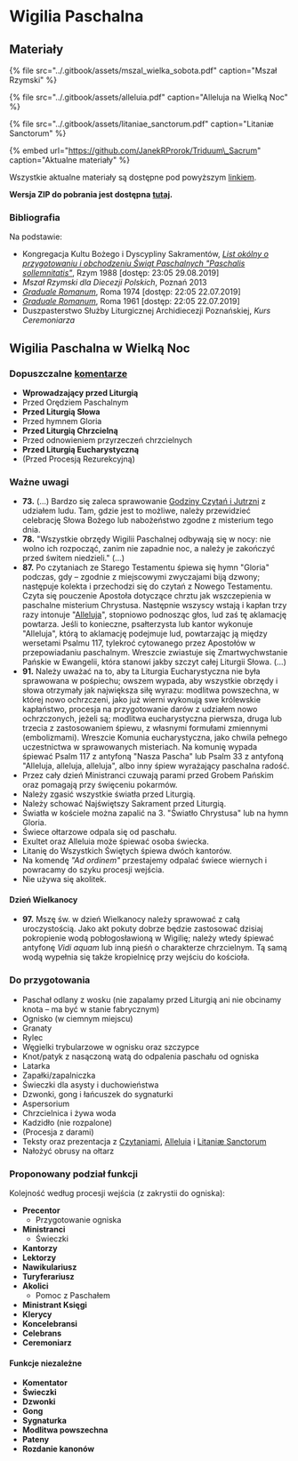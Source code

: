 # Wigilia Paschalna

## Materiały

{% file src="../.gitbook/assets/mszal\_wielka\_sobota.pdf" caption="Mszał Rzymski" %}

{% file src="../.gitbook/assets/alleluia.pdf" caption="Alleluja na Wielką Noc" %}

{% file src="../.gitbook/assets/litaniae\_sanctorum.pdf" caption="Litaniæ Sanctorum" %}

{% embed url="https://github.com/JanekRProrok/Triduum\_Sacrum" caption="Aktualne materiały" %}

Wszystkie aktualne materiały są dostępne pod powyższym [linkiem](https://github.com/JanekRProrok/Triduum_Sacrum).

**Wersja ZIP do pobrania jest dostępna** [**tutaj**](https://github.com/JanekRProrok/Triduum_Sacrum/releases)**.**

### **Bibliografia**

Na podstawie:

* Kongregacja Kultu Bożego i Dyscypliny Sakramentów, [_List okólny o przygotowaniu i obchodzeniu Świąt Paschalnych "Paschalis sollemnitatis"_](https://liturgia.wiara.pl/files/11/03/03/183281_list_okolny.pdf), Rzym 1988 \[dostęp: 23:05 29.08.2019\]
* _Mszał Rzymski dla Diecezji Polskich_, Poznań 2013
* [_Graduale Romanum_](http://www.ccwatershed.org/media/pdfs/14/02/17/10-18-21_0.pdf), Roma 1974 \[dostęp: 22:05 22.07.2019\]
* [_Graduale Romanum_](https://media.musicasacra.com/pdf/graduale1961.pdf), Roma 1961 \[dostęp: 22:05 22.07.2019\]
* Duszpasterstwo Służby Liturgicznej Archidiecezji Poznańskiej, _Kurs Ceremoniarza_

## Wigilia Paschalna w Wielką Noc

### Dopuszczalne [komentarze](https://github.com/JanekRProrok/Triduum_Sacrum/tree/master/Komentarze)

* **Wprowadzający przed Liturgią**
* Przed Orędziem Paschalnym
* **Przed Liturgią Słowa**
* Przed hymnem Gloria
* **Przed Liturgią Chrzcielną**
* Przed odnowieniem przyrzeczeń chrzcielnych
* **Przed Liturgią Eucharystyczną**
* \(Przed Procesją Rezurekcyjną\)

### Ważne uwagi

* **73.** \(...\) Bardzo się zaleca sprawowanie [Godziny Czytań i Jutrzni](https://github.com/JanekRProrok/Triduum_Sacrum/tree/master/Zalecana_Liturgia_Godzin) z udziałem ludu. Tam, gdzie jest to możliwe, należy przewidzieć celebrację Słowa Bożego lub nabożeństwo zgodne z misterium tego dnia.
* **78.** "Wszystkie obrzędy Wigilii Paschalnej odbywają się w nocy: nie wolno ich rozpocząć, zanim nie zapadnie noc, a należy je zakończyć przed świtem niedzieli." \(...\)
* **87.** Po czytaniach ze Starego Testamentu śpiewa się hymn "Gloria" podczas, gdy – zgodnie z miejscowymi zwyczajami biją dzwony; następuje kolekta i przechodzi się do czytań z Nowego Testamentu. Czyta się pouczenie Apostoła dotyczące chrztu jak wszczepienia w paschalne misterium Chrystusa. Następnie wszyscy wstają i kapłan trzy razy intonuje "[Alleluja](https://github.com/JanekRProrok/Triduum_Sacrum/tree/master/Alleluia)", stopniowo podnosząc głos, lud zaś tę aklamację powtarza. Jeśli to konieczne, psałterzysta lub kantor wykonuje "Alleluja", którą to aklamację podejmuje lud, powtarzając ją między wersetami Psalmu 117, tylekroć cytowanego przez Apostołów w przepowiadaniu paschalnym. Wreszcie zwiastuje się Zmartwychwstanie Pańskie w Ewangelii, która stanowi jakby szczyt całej Liturgii Słowa. \(...\)
* **91.** Należy uważać na to, aby ta Liturgia Eucharystyczna nie była sprawowana w pośpiechu; owszem wypada, aby wszystkie obrzędy i słowa otrzymały jak największa siłę wyrazu: modlitwa powszechna, w której nowo ochrzczeni, jako już wierni wykonują swe królewskie kapłaństwo, procesja na przygotowanie darów z udziałem nowo ochrzczonych, jeżeli są; modlitwa eucharystyczna pierwsza, druga lub trzecia z zastosowaniem śpiewu, z własnymi formułami zmiennymi \(embolizmami\). Wreszcie Komunia eucharystyczna, jako chwila pełnego uczestnictwa w sprawowanych misteriach. Na komunię wypada śpiewać Psalm 117 z antyfoną "Nasza Pascha" lub Psalm 33 z antyfoną "Alleluja, alleluja, alleluja", albo inny śpiew wyrażający paschalna radość.
* Przez cały dzień Ministranci czuwają parami przed Grobem Pańskim oraz pomagają przy święceniu pokarmów.
* Należy zgasić wszystkie światła przed Liturgią.
* Należy schować Najświętszy Sakrament przed Liturgią.
* Światła w kościele można zapalić na 3. "Światło Chrystusa" lub na hymn Gloria.
* Świece ołtarzowe odpala się od paschału.
* Exultet oraz Alleluia może śpiewać osoba świecka.
* Litanię do Wszystkich Świętych śpiewa dwóch kantorów.
* Na komendę _"Ad ordinem"_ przestajemy odpalać świece wiernych i powracamy do szyku procesji wejścia.
* Nie używa się akolitek.

#### Dzień Wielkanocy

* **97.** Mszę św. w dzień Wielkanocy należy sprawować z całą uroczystością. Jako akt pokuty dobrze będzie zastosować dzisiaj pokropienie wodą pobłogosławioną w Wigilię; należy wtedy śpiewać antyfonę _Vidi aquam_ lub inną pieśń o charakterze chrzcielnym. Tą samą wodą wypełnia się także kropielnicę przy wejściu do kościoła. 

### Do przygotowania

* Paschał odlany z wosku \(nie zapalamy przed Liturgią ani nie obcinamy knota – ma być w stanie fabrycznym\)
* Ognisko \(w ciemnym miejscu\)
* Granaty
* Rylec
* Węgielki trybularzowe w ognisku oraz szczypce
* Knot/patyk z nasączoną watą do odpalenia paschału od ogniska
* Latarka
* Zapałki/zapalniczka
* Świeczki dla asysty i duchowieństwa
* Dzwonki, gong i łańcuszek do sygnaturki
* Aspersorium
* Chrzcielnica i żywa woda
* Kadzidło \(nie rozpalone\)
* \(Procesja z darami\)
* Teksty oraz prezentacja z [Czytaniami](https://github.com/JanekRProrok/Triduum_Sacrum/tree/master/Lekcje), [Alleluia](https://github.com/JanekRProrok/Triduum_Sacrum/tree/master/Alleluia) i [Litaniæ Sanctorum](https://github.com/JanekRProrok/Triduum_Sacrum/tree/master/Litani%C3%A6_Sanctorum)
* Nałożyć obrusy na ołtarz

### Proponowany podział funkcji

Kolejność według procesji wejścia \(z zakrystii do ogniska\):

* **Precentor**
  * Przygotowanie ogniska
* **Ministranci**
  * Świeczki
* **Kantorzy**
* **Lektorzy**
* **Nawikulariusz**
* **Turyferariusz**
* **Akolici**
  * Pomoc z Paschałem
* **Ministrant Księgi**
* **Klerycy**
* **Koncelebransi**
* **Celebrans**
* **Ceremoniarz**

#### Funkcje niezależne

* **Komentator**
* **Świeczki**
* **Dzwonki**
* **Gong**
* **Sygnaturka**
* **Modlitwa powszechna**
* **Pateny**
* **Rozdanie kanonów**



